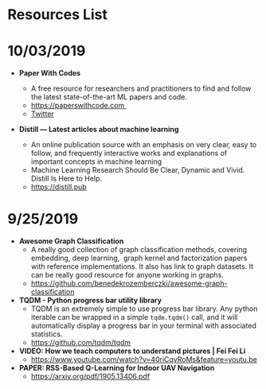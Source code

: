 # Resources List

# 10/03/2019  

* **Paper With Codes** 
    * A free resource for researchers and practitioners to find and follow the latest state-of-the-art ML papers and code. 
    * https://paperswithcode.com 
    * [Twitter](https://twitter.com/paperswithcode)

* **Distill — Latest articles about machine learning** 
	* An online publication source with an emphasis on very clear, easy to follow, and
	  frequently interactive works and explanations of important concepts in machine
	  learning
    * Machine Learning Research Should Be Clear, Dynamic and Vivid. Distill Is Here to Help.
    * https://distill.pub


    
# 9/25/2019

* **Awesome Graph Classification**
    * A really good collection of graph classification methods, covering embedding, deep learning,   graph kernel and
    factorization papers with reference implementations. It also has link to graph datasets.
    It can be really good resource for anyone working in graphs.
	* https://github.com/benedekrozemberczki/awesome-graph-classification
* **TQDM - Python progress bar utility library**
	* TQDM is an extremely simple to use progress bar library. Any python
	  iterable can be wrapped in a simple `tqdm.tqdm()` call, and it will
	  automatically display a progress bar in your terminal with associated statistics.
	* https://github.com/tqdm/tqdm
* **VIDEO: How we teach computers to understand pictures | Fei Fei Li**
	* https://www.youtube.com/watch?v=40riCqvRoMs&feature=youtu.be
* **PAPER: RSS-Based Q-Learning for Indoor UAV Navigation**
	* https://arxiv.org/pdf/1905.13406.pdf


